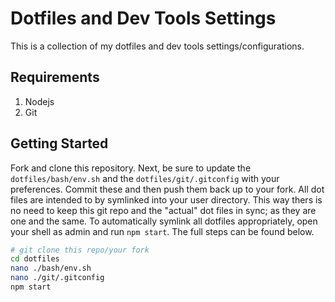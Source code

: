 # Dotfiles and Dev Tools Settings
This is a collection of my dotfiles and dev tools settings/configurations.

## Requirements

1. Nodejs
2. Git

## Getting Started
Fork and clone this repository. Next, be sure to update the `dotfiles/bash/env.sh` and the `dotfiles/git/.gitconfig` with your preferences. Commit these and then push them back up to your fork. All dot files are intended to by symlinked into your user directory. This way thers is no need to keep this git repo and the "actual" dot files in sync; as they are one and the same. To automatically symlink all dotfiles appropriately, open your shell as admin and run `npm start`. The full steps can be found below.

```sh
# git clone this repo/your fork
cd dotfiles
nano ./bash/env.sh
nano ./git/.gitconfig
npm start
```
